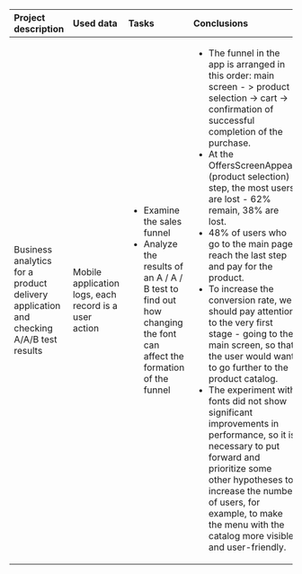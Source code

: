 |Project description|Used data|Tasks|Conclusions|Libraries|
|:-|:-|:-|:-----|:-|
|Business analytics for a product delivery application and checking A/A/B test results|Mobile application logs, each record is a user action|<ul> <li> Examine the sales funnel </li> <li> Analyze the results of an A / A / B test to find out how changing the font can affect the formation of the funnel </li> </ul>|<ul><li>The  funnel in the app is arranged in this order: main screen - > product  selection -> cart -> confirmation of successful completion of the  purchase.</li><li>At the OffersScreenAppear (product selection) step, the most users are lost - 62% remain, 38% are lost.</li><li>48% of users who go to the main page reach the last step and pay for the product.</li><li>To increase the conversion rate, we should pay attention to the very  first stage - going to the main screen, so that the user would want to  go further to the product catalog. </li><li>The experiment with fonts did not  show significant improvements in performance, so it is necessary to put  forward and prioritize some other hypotheses to increase the number of  users, for example, to make the menu with the catalog more visible and  user-friendly.</li></ul>|<ul><li>pandas</li><li>matplotlib.pyplot</li><li>numpy</li><li>seaborn</li><li>plotly</li><li>scipy.stats</li></ul>|